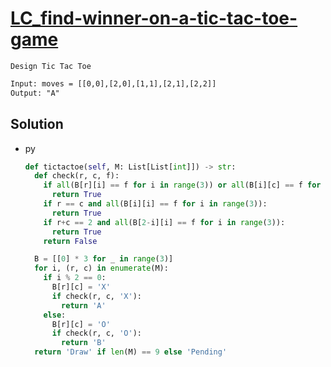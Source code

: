 # [LC_find-winner-on-a-tic-tac-toe-game](https://leetcode.com/problems/find-winner-on-a-tic-tac-toe-game)

```en
Design Tic Tac Toe
```

```txt
Input: moves = [[0,0],[2,0],[1,1],[2,1],[2,2]]
Output: "A"
```

## Solution

* py

  ```py
  def tictactoe(self, M: List[List[int]]) -> str:
    def check(r, c, f):
      if all(B[r][i] == f for i in range(3)) or all(B[i][c] == f for i in range(3)):
        return True
      if r == c and all(B[i][i] == f for i in range(3)):
        return True
      if r+c == 2 and all(B[2-i][i] == f for i in range(3)):
        return True
      return False

    B = [[0] * 3 for _ in range(3)]
    for i, (r, c) in enumerate(M):
      if i % 2 == 0:
        B[r][c] = 'X'
        if check(r, c, 'X'):
          return 'A'
      else:
        B[r][c] = 'O'
        if check(r, c, 'O'):
          return 'B'
    return 'Draw' if len(M) == 9 else 'Pending'
  ```
